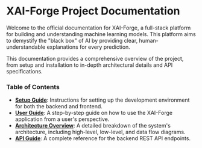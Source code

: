 # XAI-Forge Project Documentation

Welcome to the official documentation for XAI-Forge, a full-stack platform for building and understanding machine learning models. This platform aims to demystify the "black box" of AI by providing clear, human-understandable explanations for every prediction.

This documentation provides a comprehensive overview of the project, from setup and installation to in-depth architectural details and API specifications.

### Table of Contents

*   **[Setup Guide](./SETUP-GUIDE.md)**: Instructions for setting up the development environment for both the backend and frontend.
*   **[User Guide](./USER-GUIDE.md)**: A step-by-step guide on how to use the XAI-Forge application from a user's perspective.
*   **[Architecture Overview](./ARCHITECTURE.md)**: A detailed breakdown of the system's architecture, including high-level, low-level, and data flow diagrams.
*   **[API Guide](./API-GUIDE.md)**: A complete reference for the backend REST API endpoints.
